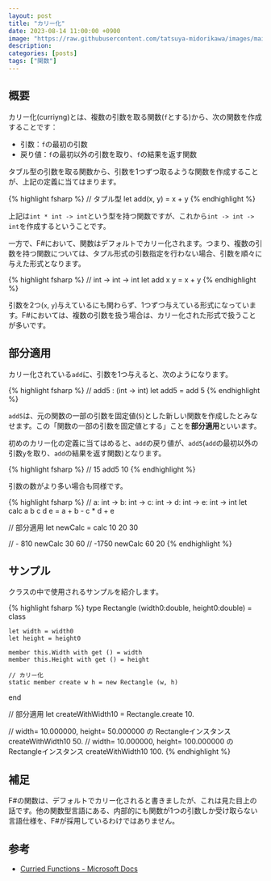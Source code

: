 ```yaml
---
layout: post
title: "カリー化"
date: 2023-08-14 11:00:00 +0900
image: "https://raw.githubusercontent.com/tatsuya-midorikawa/images/main/fsdoc-jp/common/fs-octcat.png"
description:
categories: [posts]
tags: ["関数"]
---
```


## 概要

カリー化(curriyng)とは、複数の引数を取る関数(`f`とする)から、次の関数を作成することです：

- 引数：`f`の最初の引数
- 戻り値：`f`の最初以外の引数を取り、`f`の結果を返す関数

タブル型の引数を取る関数から、引数を1つずつ取るような関数を作成することが、上記の定義に当てはまります。

{% highlight fsharp %}
// タプル型
let add(x, y) = x + y
{% endhighlight %}

上記は`int * int -> int`という型を持つ関数ですが、これから`int -> int -> int`を作成するということです。

一方で、F#において、関数はデフォルトでカリー化されます。つまり、複数の引数を持つ関数については、タプル形式の引数指定を行わない場合、引数を順々に与えた形式となります。

{% highlight fsharp %}
// int -> int -> int
let add x y = x + y
{% endhighlight %}

引数を2つ(`x`, `y`)与えているにも関わらず、1つずつ与えている形式になっています。F#においては、複数の引数を扱う場合は、カリー化された形式で扱うことが多いです。

## 部分適用

カリー化されている`add`に、引数を1つ与えると、次のようになります。

{% highlight fsharp %}
// add5 : (int -> int)
let add5 = add 5
{% endhighlight %}

`add5`は、元の関数の一部の引数を固定値(`5`)とした新しい関数を作成したとみなせます。この「関数の一部の引数を固定値とする」ことを**部分適用**といいます。

初めのカリー化の定義に当てはめると、`add`の戻り値が、`add5`(`add`の最初以外の引数`y`を取り、`add`の結果を返す関数)となります。

{% highlight fsharp %}
// 15
add5 10
{% endhighlight %}

引数の数がより多い場合も同様です。

{% highlight fsharp %}
// a: int -> b: int -> c: int -> d: int -> e: int -> int
let calc a b c d e = a + b - c * d + e

// 部分適用
let newCalc = calc 10 20 30

// - 810
newCalc 30 60
// -1750
newCalc 60 20
{% endhighlight %}

## サンプル

クラスの中で使用されるサンプルを紹介します。

{% highlight fsharp %}
type Rectangle (width0:double, height0:double) = class

    let width = width0
    let height = height0

    member this.Width with get () = width
    member this.Height with get () = height

    // カリー化
    static member create w h = new Rectangle (w, h)
end

// 部分適用
let createWithWidth10 = Rectangle.create 10.

// width= 10.000000, height= 50.000000 の Rectangleインスタンス
createWithWidth10 50.
// width= 10.000000, height= 100.000000 の Rectangleインスタンス
createWithWidth10 100.
{% endhighlight %}

## 補足

F#の関数は、デフォルトでカリー化されると書きましたが、これは見た目上の話です。他の関数型言語にある、内部的にも関数が1つの引数しか受け取らない言語仕様を、F#が採用しているわけではありません。

## 参考

- [Curried Functions - Microsoft Docs](https://learn.microsoft.com/en-us/dotnet/fsharp/tutorials/using-functions#curried-functions)
